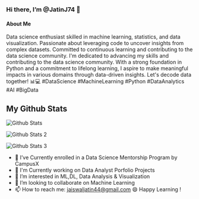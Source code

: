 ### Hi there, I’m @JatinJ74 👋 

#### About Me

Data science enthusiast skilled in machine learning, statistics, and data visualization. Passionate about leveraging code to uncover insights from complex datasets. Committed to continuous learning and contributing to the data science community. I'm dedicated to advancing my skills and contributing to the data science community. With a strong foundation in Python and a commitment to lifelong learning, I aspire to make meaningful impacts in various domains through data-driven insights. Let's decode data together! 📊💻 #DataScience #MachineLearning #Python #DataAnalytics #AI #BigData

## My Github Stats

![Github Stats](https://github-readme-streak-stats.herokuapp.com/?user=JatinJ74)

![Github Stats 2](https://github-readme-stats.vercel.app/api/top-langs/?username=JatinJ74)

![Github Stats 3](https://github-readme-stats.vercel.app/api?username=JatinJ74)

- 🌱 I’ve Currently enrolled in a Data Science Mentorship Program by CampusX
- 🔭 I'm Currently working on Data Analyst Porfolio Projects
- 👀 I’m interested in ML,DL, Data Analysis & Visualization
- 💞️ I’m looking to collaborate on Machine Learning
- 📫 How to reach me: jaiswaljatin44@gmail.com
:smile: Happy Learning !
<!---
JatinJ74/JatinJ74 is a ✨ special ✨ repository because its `README.md` (this file) appears on your GitHub profile.
You can click the Preview link to take a look at your changes.
--->
